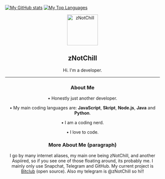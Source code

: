 

[![My GitHub stats](https://github-readme-stats.vercel.app/api?username=zNotChill&show_icons=true&theme=tokyonight)](https://github.com/anuraghazra/github-readme-stats)
[![My Top Languages](https://github-readme-stats.vercel.app/api/top-langs/?username=zNotChill&show_icons=true&theme=tokyonight)](https://github.com/anuraghazra/github-readme-stats)

<p align="center">
 <img width="100px" src="https://visage.surgeplay.com/bust/512/71a5c270acb04559aee7c098cfb39d56"  align="center" alt="zNotChill" />
 <h2 align="center">zNotChill</h2>
 <p align="center">Hi. I'm a developer.</p>

 <hr>
 <p align="center">
   <strong><h3 align="center">About Me</h3></strong>
   <p align="center">• Honestly just another developer.</p>
   <p align="center">• My main coding languages are: <strong>JavaScript</strong>, <strong>Skript</strong>, <strong>Node.js</strong>, <strong>Java</strong> and <strong>Python</strong>.</p>
   <p align="center">• I am a coding nerd.</p>
   <p align="center">• I love to code.</p>
 </p>
 <p align="center">
     <strong><h3 align="center">More About Me (paragraph)</h3></strong>
     <p align="center">I go by many internet aliases, my main one being zNotChill, and another Aspiired, so if you see one of those floating around, its probably me. I mainly only use Snapchat, Telegram and GitHub. My current project is <a href="https://github.com/zNotChill/bitclub" target="_blank" rel="noopener noreferrer">Bitclub</a> (open source). Also my telegram is @zNotChill so hi!!</p> 
</p>
</p>
